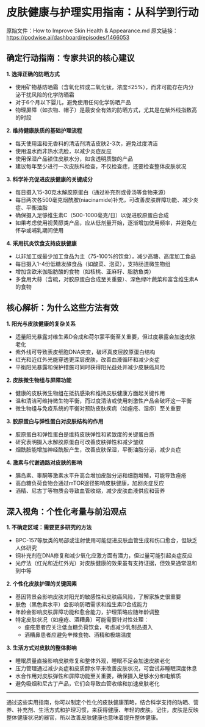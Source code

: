 # 皮肤健康与护理实用指南：从科学到行动

原始文件：How to Improve Skin Health & Appearance.md
原文链接：https://podwise.ai/dashboard/episodes/1466053

## 确定行动指南：专家共识的核心建议

**1. 选择正确的防晒方式**
- 使用矿物基防晒霜（含氧化锌或二氧化钛，浓度≤25%），而非可能存在内分泌干扰风险的化学防晒霜
- 对于6个月以下婴儿，避免使用任何化学防晒产品
- 物理屏障（如衣物、帽子）是最安全有效的防晒方式，尤其是在紫外线指数高的时段

**2. 维持健康肤质的基础护理流程**
- 每天使用温和无香料的清洁剂清洁皮肤2-3次，避免过度清洁
- 使用温水而非热水洗脸，以减少炎症反应
- 使用保湿产品锁住皮肤水分，如含透明质酸的产品
- 建议每年至少进行一次皮肤科检查，不仅检查痣，还要检查整体皮肤状况

**3. 科学补充促进皮肤健康的关键成分**
- 每日摄入15-30克水解胶原蛋白（通过补充剂或骨汤等食物来源）
- 每日两次各500毫克烟酰胺(niacinamide)补充，可改善皮肤屏障功能、减少炎症、平衡油脂
- 确保摄入足够维生素C（500-1000毫克/日）以促进胶原蛋白合成
- 如果考虑使用视黄醇类产品，应从低剂量开始，逐渐增加使用频率，并避免在怀孕或哺乳期间使用

**4. 采用抗炎饮食支持皮肤健康**
- 以非加工或最少加工食品为主（75-100%的饮食），减少高糖、高度加工食品
- 每日摄入1-4份低糖发酵食品（如酸菜、泡菜），支持肠道微生物组
- 增加含欧米伽脂肪酸的食物（如核桃、亚麻籽、脂肪鱼类）
- 多食用大蒜（含硫，对胶原蛋白合成至关重要）、深色绿叶蔬菜和富含维生素A的食物

## 核心解析：为什么这些方法有效

**1. 阳光与皮肤健康的复杂关系**
- 适量阳光暴露对维生素D合成和荷尔蒙平衡至关重要，但过度暴露会加速皮肤老化
- 紫外线可导致表皮细胞DNA突变，破坏真皮层胶原蛋白结构
- 红光和近红外光能穿透更深层皮肤，改善血液循环和减少炎症
- 平衡阳光暴露和保护措施可同时获得阳光益处并减少皮肤癌风险

**2. 皮肤微生物组与屏障功能**
- 健康的皮肤微生物组在抵抗感染和维持皮肤健康方面起关键作用
- 温和清洁可维持微生物平衡，而过度清洁或使用刺激性产品会破坏这一平衡
- 微生物组与免疫系统的平衡对预防皮肤疾病（如痤疮、湿疹）至关重要

**3. 胶原蛋白与弹性蛋白对皮肤结构的作用**
- 胶原蛋白和弹性蛋白是维持皮肤弹性和紧致度的关键蛋白质
- 研究表明摄入水解胶原蛋白可改善皮肤弹性和减少皱纹
- 烟酰胺能增加神经酰胺产生，改善皮肤保湿，平衡油脂分泌，减少炎症

**4. 激素与代谢通路对皮肤的影响**
- 胰岛素、睾酮等激素水平升高会增加皮脂分泌和细胞增殖，可能导致痤疮
- 高血糖负荷食物会通过mTOR途径影响皮肤健康，加剧炎症反应
- 酒精、尼古丁等物质会导致血管收缩，减少皮肤血液供应和营养

## 深入视角：个性化考量与前沿观点

**1. 不确定区域：需要更多研究的方法**
- BPC-157等肽类的局部或注射使用可能促进皮肤血管生成和伤口愈合，但缺乏人体研究
- 铜补充剂在DNA修复和减少氧化应激方面有潜力，但过量可能引起炎症反应
- 光疗法（红光和近红外光）对皮肤健康的效果虽有支持证据，但效果通常温和到中等

**2. 个性化皮肤护理的关键因素**
- 基因背景会影响皮肤对阳光的敏感性和皮肤癌风险，了解家族史很重要
- 肤色（黑色素水平）会影响防晒需求和维生素D合成能力
- 年龄会影响皮肤屏障功能和愈合能力，护理策略应随年龄调整
- 特定皮肤状况（如痤疮、酒糟鼻）可能需要针对性处理：
  * 痤疮患者应关注低血糖负荷饮食，考虑减少乳制品摄入
  * 酒糟鼻患者应避免辛辣食物、酒精和极端温度

**3. 生活方式对皮肤的整体影响**
- 睡眠质量直接影响皮肤修复和整体外观，睡眠不足会加速皮肤老化
- 压力管理通过减少炎症和皮质醇水平来改善皮肤状况，可尝试非睡眠深度休息
- 水合作用对皮肤弹性和屏障功能至关重要，确保摄入足够水分和电解质
- 避免吸烟和尼古丁产品，它们会导致血管收缩和加速皮肤老化

---

通过这些实用指南，你可以制定个性化的皮肤健康策略，结合科学支持的防晒、营养、补充剂、生活方式和护理习惯，来获得健康、年轻的皮肤。记住，皮肤是反映整体健康状况的器官，所以改善皮肤健康也意味着提升整体健康。
